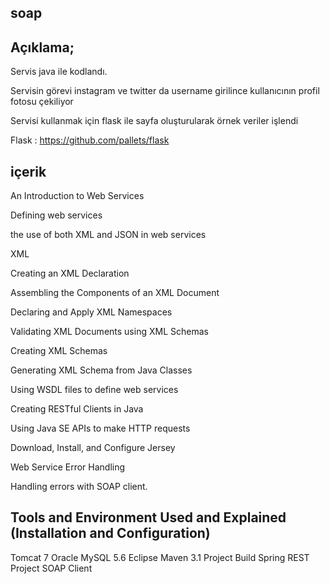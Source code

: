 ## soap

## Açıklama;

Servis java ile kodlandı.

Servisin görevi instagram ve twitter da username girilince kullanıcının  profil fotosu çekiliyor

Servisi kullanmak için flask ile sayfa oluşturularak örnek veriler işlendi


Flask : https://github.com/pallets/flask


## içerik

An Introduction to Web Services

Defining web services

the use of both XML and JSON in web services

XML

Creating an XML Declaration

Assembling the Components of an XML Document

Declaring and Apply XML Namespaces

Validating XML Documents using XML Schemas

Creating XML Schemas

Generating XML Schema from Java Classes

Using WSDL files to define web services

Creating RESTful Clients in Java

Using Java SE APIs to make HTTP requests

Download, Install, and Configure Jersey

Web Service Error Handling

Handling errors with SOAP client.


## Tools and Environment Used and Explained (Installation and Configuration)

Tomcat 7
Oracle 
MySQL 5.6
Eclipse 
Maven 3.1 Project Build
Spring REST Project
SOAP Client

